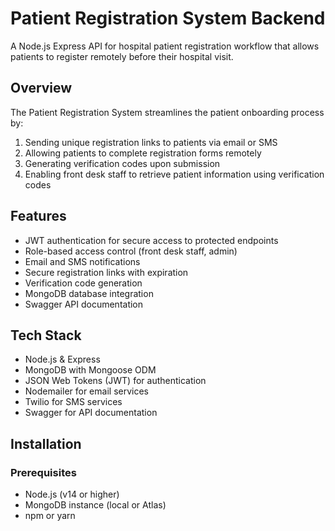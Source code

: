 # Patient Registration System Backend

A Node.js Express API for hospital patient registration workflow that allows patients to register remotely before their hospital visit.

## Overview

The Patient Registration System streamlines the patient onboarding process by:

1. Sending unique registration links to patients via email or SMS
2. Allowing patients to complete registration forms remotely
3. Generating verification codes upon submission
4. Enabling front desk staff to retrieve patient information using verification codes

## Features

- JWT authentication for secure access to protected endpoints
- Role-based access control (front desk staff, admin)
- Email and SMS notifications
- Secure registration links with expiration
- Verification code generation
- MongoDB database integration
- Swagger API documentation

## Tech Stack

- Node.js & Express
- MongoDB with Mongoose ODM
- JSON Web Tokens (JWT) for authentication
- Nodemailer for email services
- Twilio for SMS services
- Swagger for API documentation

## Installation

### Prerequisites

- Node.js (v14 or higher)
- MongoDB instance (local or Atlas)
- npm or yarn

